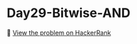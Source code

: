 # Day29-Bitwise-AND

🔗 [View the problem on HackerRank](https://www.hackerrank.com/challenges/Day29-Bitwise-AND/problem)
